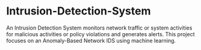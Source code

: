 # Intrusion-Detection-System
An Intrusion Detection System monitors network traffic or system activities for malicious activities or policy violations and generates alerts. This project focuses on an Anomaly-Based Network IDS using machine learning.

